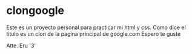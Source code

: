 # clongoogle
Este es un proyecto personal para practicar mi html y css.
Como dice el titulo es un clon de la pagina principal de google.com
Espero te guste

Atte. Eru '3'
